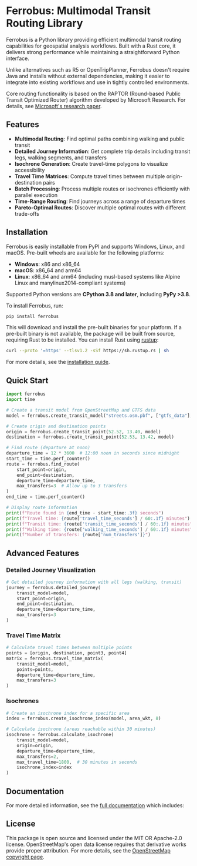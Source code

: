 # Ferrobus: Multimodal Transit Routing Library

Ferrobus is a Python library providing efficient multimodal transit routing capabilities for geospatial analysis workflows. Built with a Rust core, it delivers strong performance while maintaining a straightforward Python interface.

Unlike alternatives such as R5 or OpenTripPlanner, Ferrobus doesn't require Java and installs without external dependencies, making it easier to integrate into existing workflows and use in tightly controlled environments.

Core routing functionality is based on the RAPTOR (Round-based Public Transit Optimized Router) algorithm developed by Microsoft Research. For details, see [Microsoft's research paper](https://www.microsoft.com/en-us/research/wp-content/uploads/2012/01/raptor_alenex.pdf).

## Features

- **Multimodal Routing**: Find optimal paths combining walking and public transit
- **Detailed Journey Information**: Get complete trip details including transit legs, walking segments, and transfers
- **Isochrone Generation**: Create travel-time polygons to visualize accessibility
- **Travel Time Matrices**: Compute travel times between multiple origin-destination pairs
- **Batch Processing**: Process multiple routes or isochrones efficiently with parallel execution
- **Time-Range Routing**: Find journeys across a range of departure times
- **Pareto-Optimal Routes**: Discover multiple optimal routes with different trade-offs

## Installation

Ferrobus is easily installable from PyPI and supports Windows, Linux, and macOS. Pre-built wheels are available for the following platforms:

- **Windows**: x86 and x86_64
- **macOS**: x86_64 and arm64
- **Linux**: x86_64 and arm64 (including musl-based systems like Alpine Linux and manylinux2014-compliant systems)

Supported Python versions are **CPython 3.8 and later**, including **PyPy >3.8**.

To install Ferrobus, run:

```bash
pip install ferrobus
```

This will download and install the pre-built binaries for your platform. If a pre-built binary is not available, the package will be built from source, requiring Rust to be installed. You can install Rust using [rustup](https://rustup.rs/):

```bash
curl --proto '=https' --tlsv1.2 -sSf https://sh.rustup.rs | sh
```

For more details, see the [installation guide](https://ferrobus.readthedocs.io/en/latest/installation.html).

## Quick Start

```python
import ferrobus
import time

# Create a transit model from OpenStreetMap and GTFS data
model = ferrobus.create_transit_model("streets.osm.pbf", ["gtfs_data"], None)

# Create origin and destination points
origin = ferrobus.create_transit_point(52.52, 13.40, model)
destination = ferrobus.create_transit_point(52.53, 13.42, model)

# Find route (departure at noon)
departure_time = 12 * 3600  # 12:00 noon in seconds since midnight
start_time = time.perf_counter()
route = ferrobus.find_route(
    start_point=origin,
    end_point=destination,
    departure_time=departure_time,
    max_transfers=3  # Allow up to 3 transfers
)
end_time = time.perf_counter()

# Display route information
print(f"Route found in {end_time - start_time:.3f} seconds")
print(f"Travel time: {route['travel_time_seconds'] / 60:.1f} minutes")
print(f"Transit time: {route['transit_time_seconds'] / 60:.1f} minutes")
print(f"Walking time: {route['walking_time_seconds'] / 60:.1f} minutes")
print(f"Number of transfers: {route['num_transfers']}")
```

## Advanced Features

### Detailed Journey Visualization

```python
# Get detailed journey information with all legs (walking, transit)
journey = ferrobus.detailed_journey(
    transit_model=model,
    start_point=origin,
    end_point=destination,
    departure_time=departure_time,
    max_transfers=3
)
```

### Travel Time Matrix

```python
# Calculate travel times between multiple points
points = [origin, destination, point3, point4]
matrix = ferrobus.travel_time_matrix(
    transit_model=model,
    points=points,
    departure_time=departure_time,
    max_transfers=3
)
```

### Isochrones

```python
# Create an isochrone index for a specific area
index = ferrobus.create_isochrone_index(model, area_wkt, 8)

# Calculate isochrone (areas reachable within 30 minutes)
isochrone = ferrobus.calculate_isochrone(
    transit_model=model,
    origin=origin,
    departure_time=departure_time,
    max_transfers=2,
    max_travel_time=1800,  # 30 minutes in seconds
    isochrone_index=index
)
```

## Documentation

For more detailed information, see the [full documentation](https://ferrobus.readthedocs.io/) which includes:

## License

This package is open source and licensed under the MIT OR Apache-2.0 license. OpenStreetMap's open data license requires that derivative works provide proper attribution. For more details, see the [OpenStreetMap copyright page](https://www.openstreetmap.org/copyright/).
